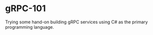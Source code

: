 # gRPC-101
Trying some hand-on building gRPC services using C# as the primary programming language. 
